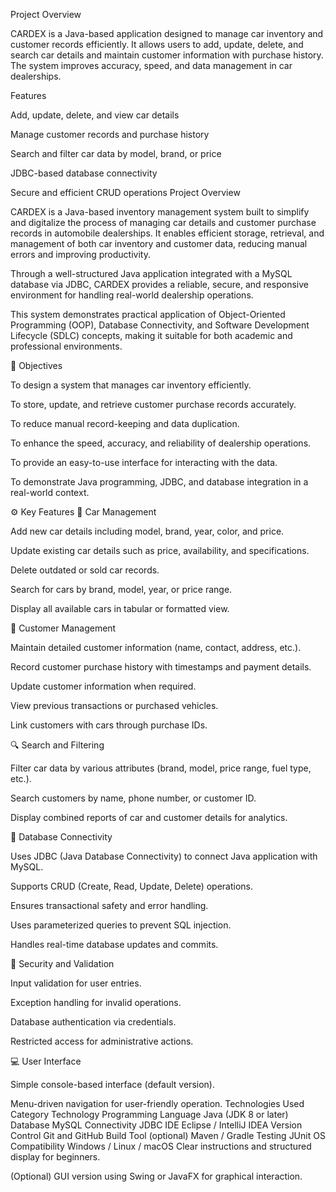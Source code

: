 Project Overview

CARDEX is a Java-based application designed to manage car inventory and customer records efficiently. 
It allows users to add, update, delete, and search car details and maintain customer information with purchase history.
The system improves accuracy, speed, and data management in car dealerships.


Features

Add, update, delete, and view car details

Manage customer records and purchase history

Search and filter car data by model, brand, or price

JDBC-based database connectivity

Secure and efficient CRUD operations
Project Overview

CARDEX is a Java-based inventory management system built to simplify and digitalize the process of managing car details and customer purchase records in automobile dealerships.
It enables efficient storage, retrieval, and management of both car inventory and customer data, reducing manual errors and improving productivity.

Through a well-structured Java application integrated with a MySQL database via JDBC, CARDEX provides a reliable, secure, and responsive environment for handling real-world dealership operations.

This system demonstrates practical application of Object-Oriented Programming (OOP), Database Connectivity, and Software Development Lifecycle (SDLC) concepts, making it suitable for both academic and professional environments.

🎯 Objectives

To design a system that manages car inventory efficiently.

To store, update, and retrieve customer purchase records accurately.

To reduce manual record-keeping and data duplication.

To enhance the speed, accuracy, and reliability of dealership operations.

To provide an easy-to-use interface for interacting with the data.

To demonstrate Java programming, JDBC, and database integration in a real-world context.

⚙️ Key Features
🧩 Car Management

Add new car details including model, brand, year, color, and price.

Update existing car details such as price, availability, and specifications.

Delete outdated or sold car records.

Search for cars by brand, model, year, or price range.

Display all available cars in tabular or formatted view.

👥 Customer Management

Maintain detailed customer information (name, contact, address, etc.).

Record customer purchase history with timestamps and payment details.

Update customer information when required.

View previous transactions or purchased vehicles.

Link customers with cars through purchase IDs.

🔍 Search and Filtering

Filter car data by various attributes (brand, model, price range, fuel type, etc.).

Search customers by name, phone number, or customer ID.

Display combined reports of car and customer details for analytics.

🧱 Database Connectivity

Uses JDBC (Java Database Connectivity) to connect Java application with MySQL.

Supports CRUD (Create, Read, Update, Delete) operations.

Ensures transactional safety and error handling.

Uses parameterized queries to prevent SQL injection.

Handles real-time database updates and commits.

🔐 Security and Validation

Input validation for user entries.

Exception handling for invalid operations.

Database authentication via credentials.

Restricted access for administrative actions.

💻 User Interface

Simple console-based interface (default version).

Menu-driven navigation for user-friendly operation.
Technologies Used
Category	Technology
Programming Language	Java (JDK 8 or later)
Database	MySQL
Connectivity	JDBC
IDE	Eclipse / IntelliJ IDEA
Version Control	Git and GitHub
Build Tool (optional)	Maven / Gradle
Testing	JUnit
OS Compatibility	Windows / Linux / macOS
Clear instructions and structured display for beginners.

(Optional) GUI version using Swing or JavaFX for graphical interaction.



